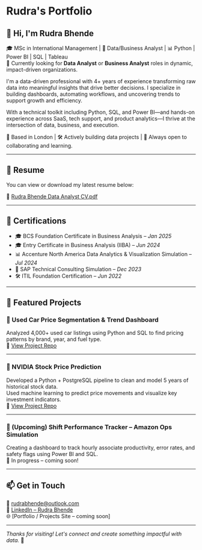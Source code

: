 # Rudra's Portfolio

## 👋 Hi, I'm Rudra Bhende

🎓 MSc in International Management | 🎯 Data/Business Analyst | 📊 Python | Power BI | SQL | Tableau  
📌 Currently looking for **Data Analyst** or **Business Analyst** roles in dynamic, impact-driven organizations.

I'm a data-driven professional with 4+ years of experience transforming raw data into meaningful insights that drive better decisions. I specialize in building dashboards, automating workflows, and uncovering trends to support growth and efficiency.

With a technical toolkit including Python, SQL, and Power BI—and hands-on experience across SaaS, tech support, and product analytics—I thrive at the intersection of data, business, and execution.

📍 Based in London | 🛠 Actively building data projects | 💬 Always open to collaborating and learning.

---

## 📄 Resume

You can view or download my latest resume below:

📄 [Rudra Bhende Data Analyst CV.pdf](./Rudra_Data_Analyst_CV.pdf)

---

## 📜 Certifications

- 🎓 BCS Foundation Certificate in Business Analysis – *Jan 2025*
- 🎓 Entry Certificate in Business Analysis (IIBA) – *Jun 2024*
- 📊 Accenture North America Data Analytics & Visualization Simulation – *Jul 2024*
- 💼 SAP Technical Consulting Simulation – *Dec 2023*
- 🛠 ITIL Foundation Certification – *Jun 2022*

---

## 💼 Featured Projects

### 🔹 Used Car Price Segmentation & Trend Dashboard  
Analyzed 4,000+ used car listings using Python and SQL to find pricing patterns by brand, year, and fuel type.  
📂 [View Project Repo](https://github.com/yourusername/used-car-price-trends)

---

### 🔹 NVIDIA Stock Price Prediction  
Developed a Python + PostgreSQL pipeline to clean and model 5 years of historical stock data.  
Used machine learning to predict price movements and visualize key investment indicators.  
📂 [View Project Repo](https://github.com/yourusername/nvidia-stock-price-prediction)

---

### 🔹 (Upcoming) Shift Performance Tracker – Amazon Ops Simulation  
Creating a dashboard to track hourly associate productivity, error rates, and safety flags using Power BI and SQL.  
🚧 In progress – coming soon!

---

## 📫 Get in Touch

📧 rudrabhende@outlook.com  
🔗 [LinkedIn – Rudra Bhende](https://www.linkedin.com/in/rudra-bhende)  
🌐 [Portfolio / Projects Site – coming soon]

---

_Thanks for visiting! Let's connect and create something impactful with data._ 🚀
